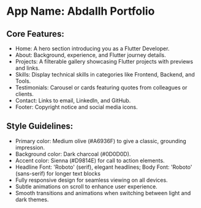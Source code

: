 # **App Name**: Abdallh Portfolio

## Core Features:

- Home: A hero section introducing you as a Flutter Developer.
- About: Background, experience, and Flutter journey details.
- Projects: A filterable gallery showcasing Flutter projects with previews and links.
- Skills: Display technical skills in categories like Frontend, Backend, and Tools.
- Testimonials: Carousel or cards featuring quotes from colleagues or clients.
- Contact: Links to email, LinkedIn, and GitHub.
- Footer: Copyright notice and social media icons.

## Style Guidelines:

- Primary color: Medium olive (#A6936F) to give a classic, grounding impression.
- Background color: Dark charcoal (#0D0D0D).
- Accent color: Sienna (#D9814E) for call to action elements.
- Headline Font: 'Roboto' (serif), elegant headlines; Body Font: 'Roboto' (sans-serif) for longer text blocks
- Fully responsive design for seamless viewing on all devices.
- Subtle animations on scroll to enhance user experience.
- Smooth transitions and animations when switching between light and dark themes.